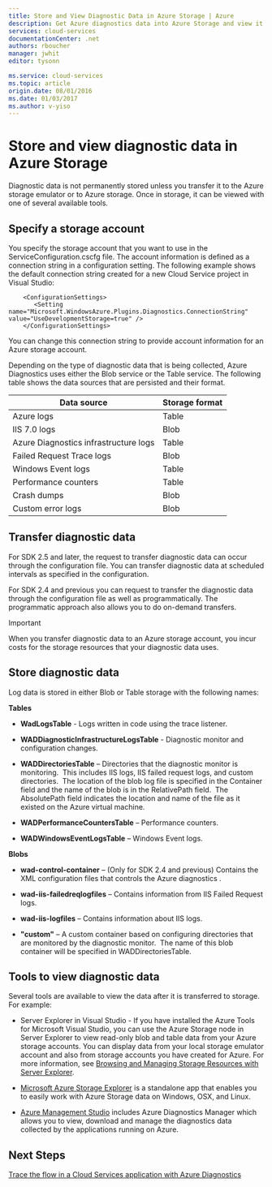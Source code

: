 ```yaml
---
title: Store and View Diagnostic Data in Azure Storage | Azure
description: Get Azure diagnostics data into Azure Storage and view it
services: cloud-services
documentationCenter: .net
authors: rboucher
manager: jwhit
editor: tysonn

ms.service: cloud-services
ms.topic: article
origin.date: 08/01/2016
ms.date: 01/03/2017
ms.author: v-yiso
---
```


# Store and view diagnostic data in Azure Storage

Diagnostic data is not permanently stored unless you transfer it to the Azure storage emulator or to Azure storage. Once in storage, it can be viewed with one of several available tools.

## Specify a storage account

You specify the storage account that you want to use in the ServiceConfiguration.cscfg file. The account information is defined as a connection string in a configuration setting. The following example shows the default connection string created for a new Cloud Service project in  Visual Studio:

```
    <ConfigurationSettings>
       <Setting name="Microsoft.WindowsAzure.Plugins.Diagnostics.ConnectionString" value="UseDevelopmentStorage=true" />
    </ConfigurationSettings>
```

You can change this connection string to provide account information for an Azure storage account.

Depending on the type of diagnostic data that is being collected, Azure Diagnostics uses either the Blob service or the Table service. The following table shows the data sources that are persisted and their format.

|Data source|Storage format|
|---|---|
|Azure logs|Table|
|IIS 7.0 logs|Blob|
|Azure Diagnostics infrastructure logs|Table|
|Failed Request Trace logs|Blob|
|Windows Event logs|Table|
|Performance counters|Table|
|Crash dumps|Blob|
|Custom error logs|Blob|

## Transfer diagnostic data

For SDK 2.5 and later, the request to transfer diagnostic data can occur through the configuration file. You can transfer diagnostic data at scheduled intervals as specified in the configuration.

For SDK 2.4 and previous you can request to transfer the diagnostic data through the configuration file as well as programmatically. The programmatic approach also allows you to do on-demand transfers.

>[!IMPORTANT]
> When you transfer diagnostic data to an Azure storage account, you incur costs for the storage resources that your diagnostic data uses.

## Store diagnostic data

Log data is stored in either Blob or Table storage with the following names:

**Tables**

- **WadLogsTable** - Logs written in code using the trace listener.

- **WADDiagnosticInfrastructureLogsTable** - Diagnostic monitor and configuration changes.

- **WADDirectoriesTable** – Directories that the diagnostic monitor is monitoring.  This includes IIS logs, IIS failed request logs, and custom directories.  The location of the blob log file is specified in the Container field and the name of the blob is in the RelativePath field.  The AbsolutePath field indicates the location and name of the file as it existed on the Azure virtual machine.

- **WADPerformanceCountersTable** – Performance counters.

- **WADWindowsEventLogsTable** – Windows Event logs.

**Blobs**

- **wad-control-container** – (Only for SDK 2.4 and previous) Contains the XML configuration files that controls the Azure diagnostics .

- **wad-iis-failedreqlogfiles** – Contains information from IIS Failed Request logs.

- **wad-iis-logfiles** – Contains information about IIS logs.

- **"custom"** – A custom container based on configuring directories that are monitored by the diagnostic monitor.  The name of this blob container will be specified in WADDirectoriesTable.

## Tools to view diagnostic data
Several tools are available to view the data after it is transferred to storage. For example:

- Server Explorer in Visual Studio - If you have installed the Azure Tools for Microsoft Visual Studio, you can use the Azure Storage node in Server Explorer to view read-only blob and table data from your Azure storage accounts. You can display data from your local storage emulator account and also from storage accounts you have created for Azure. For more information, see [Browsing and Managing Storage Resources with Server Explorer](../vs-azure-tools-storage-resources-server-explorer-browse-manage.md).

- [Microsoft Azure Storage Explorer](../vs-azure-tools-storage-manage-with-storage-explorer.md) is a standalone app that enables you to easily work with Azure Storage data on Windows, OSX, and Linux.

- [Azure Management Studio](http://www.cerebrata.com/products/azure-management-studio/introduction) includes Azure Diagnostics Manager which allows you to view, download and manage the diagnostics data collected by the applications running on Azure.

## Next Steps
[Trace the flow in a Cloud Services application with Azure Diagnostics](./cloud-services-dotnet-diagnostics-trace-flow.md)